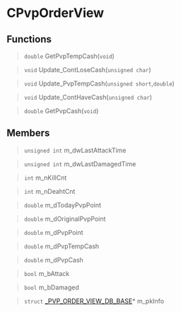# CPvpOrderView
 
## Functions
 
> `double` GetPvpTempCash(`void`)
 
> `void` Update_ContLoseCash(`unsigned char`)
 
> `void` Update_PvpTempCash(`unsigned short`,`double`)
 
> `void` Update_ContHaveCash(`unsigned char`)
 
> `double` GetPvpCash(`void`)
 
## Members
 
> `unsigned int` m_dwLastAttackTime
 
> `unsigned int` m_dwLastDamagedTime
 
> `int` m_nKillCnt
 
> `int` m_nDeahtCnt
 
> `double` m_dTodayPvpPoint
 
> `double` m_dOriginalPvpPoint
 
> `double` m_dPvpPoint
 
> `double` m_dPvpTempCash
 
> `double` m_dPvpCash
 
> `bool` m_bAttack
 
> `bool` m_bDamaged
 
> `struct` [_PVP_ORDER_VIEW_DB_BASE](lua/classes/_PVP_ORDER_VIEW_DB_BASE.md)* m_pkInfo
 
